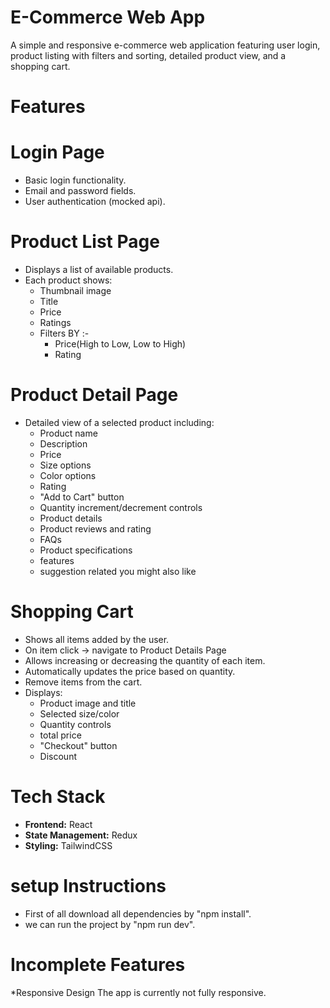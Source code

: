 # E-Commerce Web App

A simple and responsive e-commerce web application featuring user login, product listing with filters and sorting, detailed product view, and a shopping cart.

# Features

# Login Page
- Basic login functionality.
- Email and password fields.
- User authentication (mocked api).

# Product List Page
- Displays a list of available products.
- Each product shows:
  - Thumbnail image
  - Title
  - Price
  - Ratings
  - Filters BY :-
       - Price(High to Low, Low to High)
       - Rating

# Product Detail Page
- Detailed view of a selected product including:
  - Product name
  - Description
  - Price
  - Size options
  - Color options
  - Rating
  - "Add to Cart" button
  - Quantity increment/decrement controls
  - Product details
  - Product reviews and rating
  - FAQs
  - Product specifications
  - features
  - suggestion related you might also like

# Shopping Cart
- Shows all items added by the user.
- On item click → navigate to Product Details Page
- Allows increasing or decreasing the quantity of each item.
- Automatically updates the price based on quantity.
- Remove items from the cart.
- Displays:
  - Product image and title
  - Selected size/color 
  - Quantity controls
  - total price
  - "Checkout" button
  - Discount

# Tech Stack

- **Frontend:** React 
- **State Management:** Redux 
- **Styling:** TailwindCSS

# setup Instructions

- First of all download all dependencies by "npm install".
- we can run the project by "npm run dev".


# Incomplete Features
*Responsive Design
The app is currently not fully responsive. 


